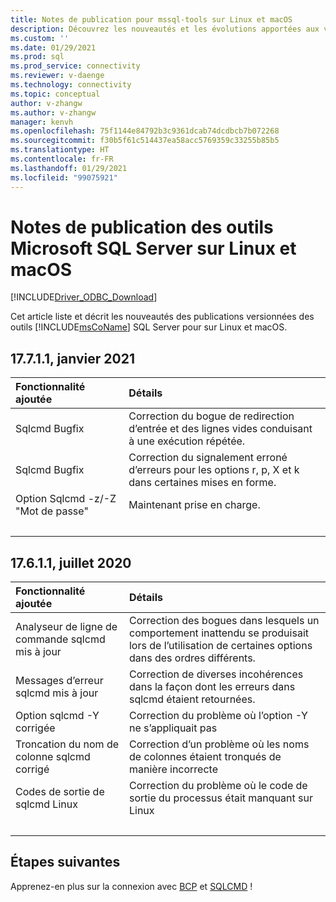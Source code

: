 ```yaml
---
title: Notes de publication pour mssql-tools sur Linux et macOS
description: Découvrez les nouveautés et les évolutions apportées aux versions publiées des outils Microsoft SQL Server.
ms.custom: ''
ms.date: 01/29/2021
ms.prod: sql
ms.prod_service: connectivity
ms.reviewer: v-daenge
ms.technology: connectivity
ms.topic: conceptual
author: v-zhangw
ms.author: v-zhangw
manager: kenvh
ms.openlocfilehash: 75f1144e84792b3c9361dcab74dcdbcb7b072268
ms.sourcegitcommit: f30b5f61c514437ea58acc5769359c33255b85b5
ms.translationtype: HT
ms.contentlocale: fr-FR
ms.lasthandoff: 01/29/2021
ms.locfileid: "99075921"
---
```

# <a name="release-notes-for-the-microsoft-sql-server-tools-on-linux-and-macos"></a>Notes de publication des outils Microsoft SQL Server sur Linux et macOS

[!INCLUDE[Driver_ODBC_Download](../../../includes/driver_odbc_download.md)]

Cet article liste et décrit les nouveautés des publications versionnées des outils [!INCLUDE[msCoName](../../../includes/msconame_md.md)] SQL Server pour sur Linux et macOS.

## <a name="17711-january-2021"></a>17.7.1.1, janvier 2021

| Fonctionnalité ajoutée | Détails |
| :------------ | :------ |
| Sqlcmd Bugfix | Correction du bogue de redirection d’entrée et des lignes vides conduisant à une exécution répétée. |
| Sqlcmd Bugfix | Correction du signalement erroné d’erreurs pour les options r, p, X et k dans certaines mises en forme. |
| Option Sqlcmd -z/-Z "Mot de passe" | Maintenant prise en charge. |
| &nbsp; | &nbsp; |

## <a name="17611-july-2020"></a>17.6.1.1, juillet 2020

| Fonctionnalité ajoutée | Détails |
| :------------ | :------ |
| Analyseur de ligne de commande sqlcmd mis à jour | Correction des bogues dans lesquels un comportement inattendu se produisait lors de l’utilisation de certaines options dans des ordres différents. |
| Messages d’erreur sqlcmd mis à jour | Correction de diverses incohérences dans la façon dont les erreurs dans sqlcmd étaient retournées. |
| Option sqlcmd -Y corrigée | Correction du problème où l’option -Y ne s’appliquait pas |
| Troncation du nom de colonne sqlcmd corrigé | Correction d’un problème où les noms de colonnes étaient tronqués de manière incorrecte |
| Codes de sortie de sqlcmd Linux | Correction du problème où le code de sortie du processus était manquant sur Linux |
| &nbsp; | &nbsp; |

## <a name="next-steps"></a>Étapes suivantes

Apprenez-en plus sur la connexion avec [BCP](connecting-with-bcp.md) et [SQLCMD](connecting-with-sqlcmd.md) !
